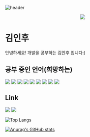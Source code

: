 ![header](https://capsule-render.vercel.app/api?type=wave&color=auto&height=300&section=header&text=capsule%20render&fontSize=90)
<p align="center">
  <img src="https://capsule-render.vercel.app/api?type=wave&color=3DDC84&height=300&section=header&text=Alissa Yoon&fontSize=70" />
</p>

# 김인후
 안녕하세요! 개발을 공부하는 김인후 입니다:)
 
## 공부 중인 언어(희망하는)
<img src="https://img.shields.io/badge/JavaScript-F4D53E?style=flat-square&logo=JavaScript&logoColor=white"/>   <img src="https://img.shields.io/badge/NodeJS-31B025?style=flat-square&logo=Node JS&logoColor=white"/>   <img src="https://img.shields.io/badge/Spring boot-31B025?style=flat-square&logo=Spring Boot&logoColor=white"/>   <img src="https://img.shields.io/badge/React-blue?style=flat-square&logo=React&logoColor=white"/>   <img src="https://img.shields.io/badge/nestjs-%23E0234E.svg?style=for-the-badge&logo=nestjs&logoColor=white"/>   <img src="https://img.shields.io/badge/typescript-%23007ACC.svg?style=for-the-badge&logo=typescript&logoColor=white"/> <img src ="https://img.shields.io/badge/react_native-%2320232a.svg?style=for-the-badge&logo=react&logoColor=%2361DAFB" /> <img src = "https://img.shields.io/badge/mysql-%2300f.svg?style=for-the-badge&logo=mysql&logoColor=white" /> <img src =" https://img.shields.io/badge/-jest-%23C21325?style=for-the-badge&logo=jest&logoColor=white" />


## Link
<a href = "https://www.instagram.com/pino._.hoo/"><img src="https://img.shields.io/badge/instagram-purple?style=flat-square&logo=Instagram&logoColor=white"/></a>
<a href = "https://pinocchio-develope-stroy.tistory.com/"><img src="https://img.shields.io/badge/Blog-orange?style=flat-square&logo=Blogger&logoColor=white"/></a>

[![Top Langs](https://github-readme-stats.vercel.app/api/top-langs/?username=pino-hoo&layout=compact)](https://github.com/anuraghazra/github-readme-stats)


[![Anurag's GitHub stats](https://github-readme-stats.vercel.app/api?username=pino-hoo&show_icons=true&theme=radical)](https://github.com/anuraghazra/github-readme-stats)
